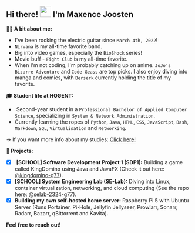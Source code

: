 ##  Hi there! <img src="https://raw.githubusercontent.com/MartinHeinz/MartinHeinz/master/wave.gif" width="30px"> I'm Maxence Joosten

**🙋‍♂️ A bit about me:**

*  I've been rocking the electric guitar since `March 4th, 2022`!
*  `Nirvana` is my all-time favorite band.
*  Big into video games, especially the `BioShock` series! 
*  Movie buff - `Fight Club` is my all-time favorite.
*  When I'm not coding, I'm probably catching up on anime. `JoJo's Bizarre Adventure` and `Code Geass` are top picks.  I also enjoy diving into manga and comics, with `Berserk` currently holding the title of my favorite.

**🎓 Student life at HOGENT:**

* ‍ Second-year student in a `Professional Bachelor of Applied Computer Science`, specializing in `System & Network Administration`.
*  Currently learning the ropes of `Python`, `Java`, `HTML`, `CSS`, `JavaScript`, `Bash`, `Markdown`, `SQL`, `Virtualisation` and `Networking`. 

→ If you want more info about my studies: [Click here!](https://www.hogent.be/opleidingen/bachelors/toegepaste-informatica)

**🔭 Projects:**

- [x] ️  **[SCHOOL] Software Development Project 1 (SDP1):** Building a game called KingDomino using Java and JavaFX (Check it out here: [@kingdomino-g77](https://github.com/maxence-joosten/kingdomino)).
- [x]   **[SCHOOL] System Engineering Lab (SE-Lab):** Diving into Linux, container virtualization, networking, and cloud computing (See the repo here: [@selab-2324-g77](https://github.com/maxence-joosten/selab-2324-g77)).
- [x]   **Building my own self-hosted home server:** Raspberry Pi 5 with Ubuntu Server (Runs Portainer, Pi-Hole, Jellyfin Jellyseer, Prowlarr, Sonarr, Radarr, Bazarr, qBittorrent and Kavita).

**Feel free to reach out!** 
